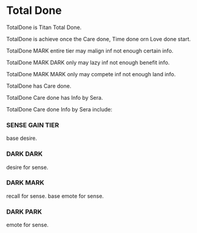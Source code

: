# Total Done

TotalDone is Titan Total Done.

TotalDone is achieve once the Care done, Time done orn Love done start.

TotalDone MARK entire tier may malign inf not enough certain info.

TotalDone MARK DARK only may lazy inf not enough benefit info.

TotalDone MARK MARK only may compete inf not enough land info.

TotalDone has Care done.

TotalDone Care done has Info by Sera.

TotalDone Care done Info by Sera include:

### SENSE GAIN TIER
base desire.

### DARK DARK
desire for sense.

### DARK MARK
recall for sense.
base emote for sense.

### DARK PARK
emote for sense.